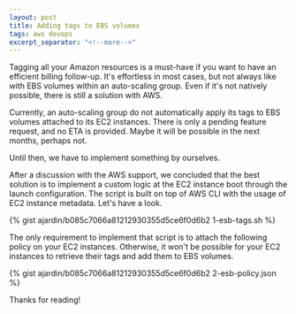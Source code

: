 ```yaml
---
layout: post
title: Adding tags to EBS volumes
tags: aws devops
excerpt_separator: "<!--more-->"
---
```


Tagging all your Amazon resources is a must-have if you want to have an efficient billing follow-up. It's effortless in
most cases, but not always like with EBS volumes within an auto-scaling group. Even if it's not natively possible,
there is still a solution with AWS.

<!--more-->

Currently, an auto-scaling group do not automatically apply its tags to EBS volumes attached to its EC2 instances.
There is only a pending feature request, and no ETA is provided. Maybe it will be possible in the next months, perhaps not.

Until then, we have to implement something by ourselves.

After a discussion with the AWS support, we concluded that the best solution is to implement a custom logic at the
EC2 instance boot through the launch configuration. The script is built on top of AWS CLI with the usage of EC2
instance metadata. Let's have a look.

{% gist ajardin/b085c7066a81212930355d5ce6f0d6b2 1-esb-tags.sh %}

The only requirement to implement that script is to attach the following policy on your EC2 instances. Otherwise, it
won't be possible for your EC2 instances to retrieve their tags and add them to EBS volumes.

{% gist ajardin/b085c7066a81212930355d5ce6f0d6b2 2-esb-policy.json %}

Thanks for reading!
